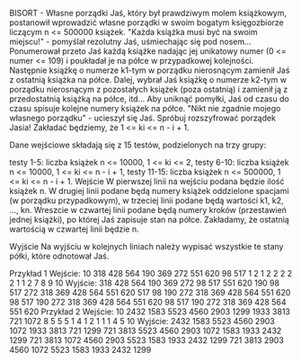 BISORT - Własne porządki
Jaś, który był prawdziwym molem książkowym, postanowił wprowadzić własne porządki w swoim bogatym księgozbiorze liczącym n <= 500000 książek. "Każda książka musi być na swoim miejscu!" - pomyślał rezolutny Jaś, uśmiechając się pod nosem...
Ponumerował przeto Jaś każdą książke nadając jej unikatowy numer (0 <= numer <= 109) i poukładał je na półce w przypadkowej kolejności. Następnie książkę o numerze k1-tym w porządku nierosnącym zamienił Jaś z ostatnią książka na półce. Dalej, wybrał Jaś książkę o numerze k2-tym w porządku nierosnącym z pozostałych książek (poza ostatnią) i zamienił ją z przedostatnią książką na półce, itd... Aby uniknąć pomyłki, Jaś od czasu do czasu spisuje kolejne numery książek na półce. "Nikt nie zgadnie mojego własnego porządku" - ucieszył się Jaś. Spróbuj rozszyfrować porządek Jasia! Zakładać będziemy, że 1 <= ki <= n - i + 1.

Dane wejściowe składają się z 15 testów, podzielonych na trzy grupy:

testy 1-5: liczba książek n <= 10000, 1 <= ki <= 2,
testy 6-10: liczba książek n <= 10000, 1 <= ki <= n - i + 1,
testy 11-15: liczba książek n <= 500000, 1 <= ki <= n - i + 1.
Wejście
W pierwszej linii na wejściu podana będzie ilość książek n. W drugiej linii podane będą numery książek oddzielone spacjami (w porządku przypadkowym), w trzeciej linii podane będą wartości k1, k2, ..., kn. Wreszcie w czwartej linii podane będą numery kroków (przestawień jednej książki), po której Jaś zapisuje stan na półce. Zakładamy, że ostatnią wartością w czwartej linii będzie n.

Wyjście
Na wyjściu w kolejnych liniach należy wypisać wszystkie te stany półki, które odnotował Jaś.

Przykład 1
Wejście:
10
318 428 564 190 369 272 551 620 98 517
1 2 1 2 2 2 2 2 1 1
2 7 8 9 10
Wyjście:
318 428 564 190 369 272 98 517 551 620
190 98 517 272 318 369 428 564 551 620
517 98 190 272 318 369 428 564 551 620
98 517 190 272 318 369 428 564 551 620
98 517 190 272 318 369 428 564 551 620
Przykład 2
Wejście:
10
2432 1583 5523 4560 2903 1299 1933 3813 721 1072
8 5 5 5 1 4 1 2 1 1
1 4 5 10
Wyjście:
2432 1583 5523 4560 2903 1072 1933 3813 721 1299
721 3813 5523 4560 2903 1072 1583 1933 2432 1299
721 3813 1072 4560 2903 5523 1583 1933 2432 1299
721 3813 2903 4560 1072 5523 1583 1933 2432 1299
